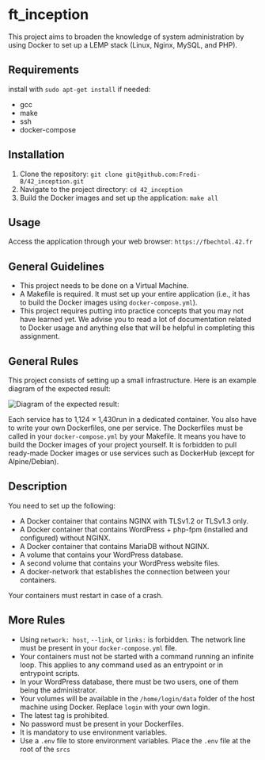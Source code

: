 # ft_inception

This project aims to broaden the knowledge of system administration by using Docker to set up a LEMP stack (Linux, Nginx, MySQL, and PHP).

## Requirements

install with `sudo apt-get install` if needed:
- gcc
- make
- ssh
- docker-compose  

## Installation

1. Clone the repository: `git clone git@github.com:Fredi-B/42_inception.git`
2. Navigate to the project directory: `cd 42_inception`
3. Build the Docker images and set up the application: `make all`

## Usage

Access the application through your web browser: `https://fbechtol.42.fr`

## General Guidelines

- This project needs to be done on a Virtual Machine.
- A Makefile is required. It must set up your entire application (i.e., it has to build the Docker images using `docker-compose.yml`).
- This project requires putting into practice concepts that you may not have learned yet. We advise you to read a lot of documentation related to Docker usage and anything else that will be helpful in completing this assignment.

## General Rules

This project consists of setting up a small infrastructure. Here is an example diagram of the expected result:

![Diagram of the expected result:](https://github.com/Fredi-B/42_inception/assets/79904261/a02adc36-87d5-4e5c-8f42-26b7a0cdd41e)


Each service has to 1,124 × 1,430run in a dedicated container. You also have to write your own Dockerfiles, one per service. The Dockerfiles must be called in your `docker-compose.yml` by your Makefile. It means you have to build the Docker images of your project yourself. It is forbidden to pull ready-made Docker images or use services such as DockerHub (except for Alpine/Debian).

## Description

You need to set up the following:

- A Docker container that contains NGINX with TLSv1.2 or TLSv1.3 only.
- A Docker container that contains WordPress + php-fpm (installed and configured) without NGINX.
- A Docker container that contains MariaDB without NGINX.
- A volume that contains your WordPress database.
- A second volume that contains your WordPress website files.
- A docker-network that establishes the connection between your containers.

Your containers must restart in case of a crash.

## More Rules

- Using `network: host`, `--link`, or `links:` is forbidden. The network line must be present in your `docker-compose.yml` file.
- Your containers must not be started with a command running an infinite loop. This applies to any command used as an entrypoint or in entrypoint scripts.
- In your WordPress database, there must be two users, one of them being the administrator.
- Your volumes will be available in the `/home/login/data` folder of the host machine using Docker. Replace `login` with your own login.
- The latest tag is prohibited.
- No password must be present in your Dockerfiles.
- It is mandatory to use environment variables.
- Use a `.env` file to store environment variables. Place the `.env` file at the root of the `srcs`

